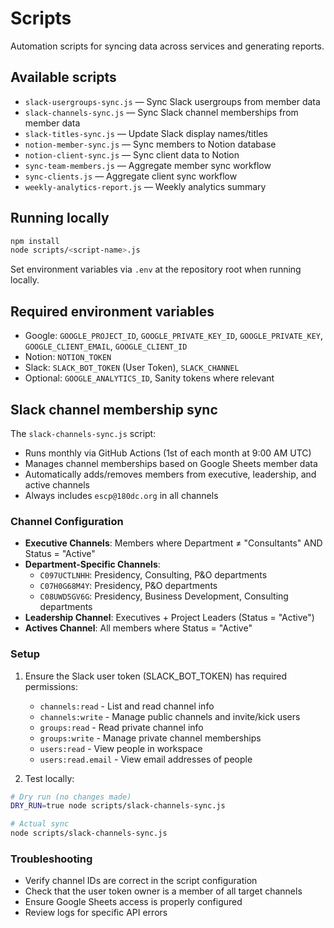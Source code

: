 # Scripts

Automation scripts for syncing data across services and generating reports.

## Available scripts

- `slack-usergroups-sync.js` — Sync Slack usergroups from member data
- `slack-channels-sync.js` — Sync Slack channel memberships from member data
- `slack-titles-sync.js` — Update Slack display names/titles
- `notion-member-sync.js` — Sync members to Notion database
- `notion-client-sync.js` — Sync client data to Notion
- `sync-team-members.js` — Aggregate member sync workflow
- `sync-clients.js` — Aggregate client sync workflow
- `weekly-analytics-report.js` — Weekly analytics summary
 

## Running locally

```bash
npm install
node scripts/<script-name>.js
```

Set environment variables via `.env` at the repository root when running locally.

## Required environment variables

- Google: `GOOGLE_PROJECT_ID`, `GOOGLE_PRIVATE_KEY_ID`, `GOOGLE_PRIVATE_KEY`, `GOOGLE_CLIENT_EMAIL`, `GOOGLE_CLIENT_ID`
- Notion: `NOTION_TOKEN`
- Slack: `SLACK_BOT_TOKEN` (User Token), `SLACK_CHANNEL`
- Optional: `GOOGLE_ANALYTICS_ID`, Sanity tokens where relevant


## Slack channel membership sync

The `slack-channels-sync.js` script:
- Runs monthly via GitHub Actions (1st of each month at 9:00 AM UTC)
- Manages channel memberships based on Google Sheets member data
- Automatically adds/removes members from executive, leadership, and active channels
- Always includes `escp@180dc.org` in all channels

### Channel Configuration

- **Executive Channels**: Members where Department ≠ "Consultants" AND Status = "Active"
- **Department-Specific Channels**:
  - `C097UCTLNHH`: Presidency, Consulting, P&O departments
  - `C07H0G68M4Y`: Presidency, P&O departments  
  - `C08UWD5GV6G`: Presidency, Business Development, Consulting departments
- **Leadership Channel**: Executives + Project Leaders (Status = "Active")
- **Actives Channel**: All members where Status = "Active"

### Setup

1. Ensure the Slack user token (SLACK_BOT_TOKEN) has required permissions:
   - `channels:read` - List and read channel info
   - `channels:write` - Manage public channels and invite/kick users
   - `groups:read` - Read private channel info
   - `groups:write` - Manage private channel memberships
   - `users:read` - View people in workspace
   - `users:read.email` - View email addresses of people

2. Test locally:

```bash
# Dry run (no changes made)
DRY_RUN=true node scripts/slack-channels-sync.js

# Actual sync
node scripts/slack-channels-sync.js
```

### Troubleshooting

- Verify channel IDs are correct in the script configuration
- Check that the user token owner is a member of all target channels
- Ensure Google Sheets access is properly configured
- Review logs for specific API errors


